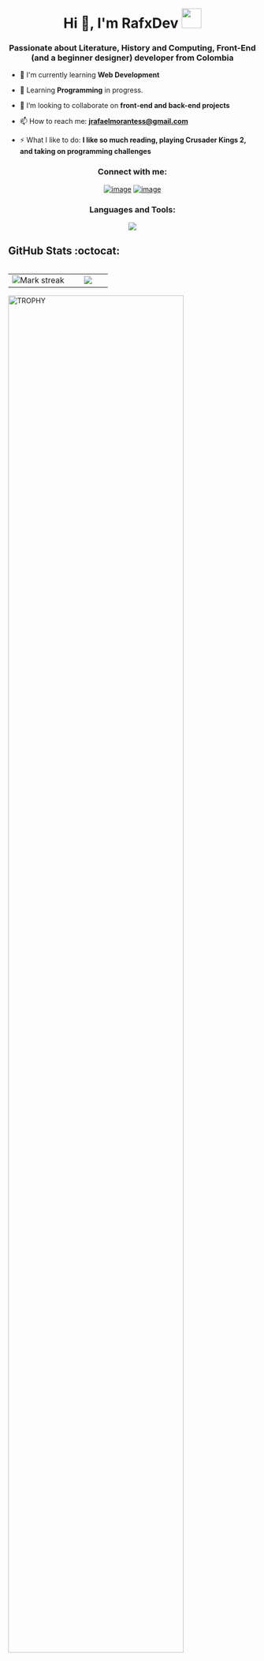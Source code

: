 <h1 align="center">Hi 👋, I'm RafxDev <img height="40" src="https://emoji.gg/assets/emoji/7333-parrotdance.gif"></h1>
<h3 align="center">Passionate about Literature, History and Computing, Front-End (and a beginner designer) developer from Colombia</h3>

- 🔭 I'm currently learning **Web Development**

- 🌱 Learning **Programming** in progress.

- 👯 I’m looking to collaborate on **front-end and back-end projects**

- 📫 How to reach me: **jrafaelmorantess@gmail.com**

- ⚡ What I like to do: **I like so much reading, playing Crusader Kings 2, and taking on programming challenges**

<h3 align="center">Connect with me:</h3>
<div align="center">

[![image](https://img.shields.io/badge/LinkedIn-0077B5?style=for-the-badge&logo=linkedin&logoColor=white)](https://www.linkedin.com/in/jrafaelmorantes/)
[![image](https://img.shields.io/badge/Instagram-E4405F?style=for-the-badge&logo=instagram&logoColor=white)](https://www.instagram.com/rafa_m_05/)
<!--[![image](https://img.shields.io/badge/Twitter-1DA1F2?style=for-the-badge&logo=twitter&logoColor=white)](https://x.com/RafxDev)-->
<!--[![image](https://img.shields.io/badge/Gmail-D14836?style=for-the-badge&logo=gmail&logoColor=white)](mailto:produtor.jrafaelmorantess@gmail.com)-->
  
</div>

<h3 align="center">Languages and Tools:</h3>

<p align="center">
  <a href="https://skillicons.dev">
    <img src="https://skillicons.dev/icons?i=html,css,js,java,discord" />
    
  </a>
</p>

<h2>GitHub Stats :octocat:</h2>
<!--- stats & Trophy (start) -->
<p align="center">
  <!--- stats (start) -->
<table align="left">
<tr border="none">
<td width="60%" align="center">

<!--  <img  align="center"  src="https://github-readme-stats.vercel.app/api?username=unsimpledev&theme=dark&show_icons=true&count_private=true" />
  <br></br> -->
  <img  title="🔥 Get streak stats for your profile at git.io/streak-stats" alt="Mark streak" src="https://github-readme-streak-stats.herokuapp.com/?user=RafxDev&theme=dark&hide_border=false" /> 
</td>

<td width="40%" align="center">

  <img  align="center"  src="https://github-readme-stats.anuraghazra1.vercel.app/api/top-langs/?username=RafxDev&theme=dark&hide_border=false&no-bg=true&no-frame=true&langs_count=10"/>

  </td>
</tr>
</table>
<!--- stats (end) -->

<!--- trophy (start) -->
<div align=left>
  <a href="https://github.com/ryo-ma/github-profile-trophy" title="Go to Source">
      <img align="center" width=84% src="https://github-profile-trophy.vercel.app/?username=RafxDev&theme=radical&row=1&column=7&margin-h=15&margin-w=5&no-bg=true" alt="TROPHY" />
    </a>
</div>
<!--- trophy (start) -->


</p>        
<!--- stats (end) -->
